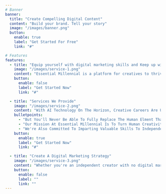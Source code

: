 ```yaml
---
# Banner
banner:
  title: "Create Compelling Digital Content"
  content: "Build your brand. Tell your story"
  image: "/images/banner.png"
  button:
    enable: true
    label: "Get Started For Free"
    link: "#"

# Features
features:
  - title: "Equip yourself with digital marketing skills and Keep up with the latest trends"
    image: "/images/service-1.png"
    content: "Essential Millennial is a platform for creatives to thrive in the 21st Century."
    button:
      enable: false
      label: "Get Started Now"
      link: "#"

  - title: "Services We Provide"
    image: "/images/service-2.png"
    content: "With AI Technology On The Horizon, Creative Careers Are Under Threat."
    bulletpoints:
      - "But You'll Never Be Able To Fully Replace The Human Elment That Lives Within All Our Creations."
      - "Our Mission At Essential Millennial Is To Turn Human Creativity Into Marketable Content And Distribute It Through Social Media Channels And Other Digital Platforms While You Keep Focusing On Your Business."
      - "We're Also Committed To Imparting Valuable Skills To Independent Creators By Providing You With Templates And Training To Do All The Work Yourself In Minutes."
    button:
      enable: true
      label: "Get Started Now"
      link: "#"

  - title: "Create A Digital Marketing Strategy"
    image: "/images/service-3.png"
    content: "Whether you're an independent creator with no digital marketing know-how or a business looking to stay ahead of the competition, we're here to craft tailor- made packages to help get your personal or company brand out in the challenging online ether."
    button:
      enable: false
      label: ""
      link: ""
---
```

